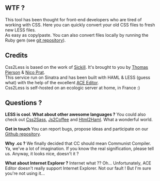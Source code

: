 ## WTF ?

This tool has been thought for front-end developers who are tired of working with CSS. Here you can quickly convert your old CSS files to fresh new LESS files.    
As easy as copy/paste. You can also convert files locally by running the Ruby gem (see [git repository](https://github.com/thomaspierson/libcss2less)).

## Credits

Css2Less is based on the work of [Sickill](https://github.com/sickill/css2less). It's brought to you by [Thomas Pierson](http://thomaspierson.fr/) & [Nico Prat](https://twitter.com/#!/nicooprat).    
This service run on Sinatra and has been built with HAML & LESS (guess what) with the help of the excellent [ACE Editor](http://ace.ajax.org/).    
Css2Less is self-hosted on an ecologic server at home, in France :)

## Questions ?

__LESS is cool. What about other awesome languages ?__
You could also check out [Css2Sass](http://css2sass.heroku.com/), [Js2Coffee](http://js2coffee.org/)
and [Html2Haml](http://html2haml.heroku.com/). What a wonderful world.

__Get in touch__
You can report bugs, propose ideas and participate on our [Github repository](https://github.com/nicooprat/Css2Less).

__Why .cc ?__
We finally decided that CC should mean Communist Compiler. Ya, we've a lot of imagination. If you know the real signification, please tell us. Anyway, it looks nice, doesn't it ?

__What about Internet Explorer ?__
Internet what ?? Oh… Unfortunately, ACE Editor doesn't really support Internet Explorer. Not our fault ! But I'm sure you're not using it...